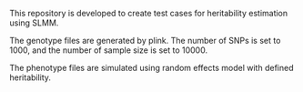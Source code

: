 This repository is developed to create test cases for heritability estimation using SLMM.

The genotype files are generated by plink. The number of SNPs is set to 1000, and the number of sample size is set to 10000.

The phenotype files are simulated using random effects model with defined heritability.
